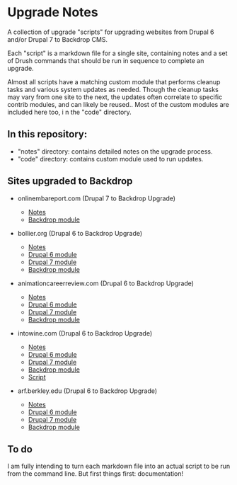 Upgrade Notes
==============

A collection of upgrade "scripts" for upgrading websites from Drupal 6 and/or
Drupal 7 to Backdrop CMS.

Each "script" is a markdown file for a single site, containing notes and a set
of Drush commands that should be run in sequence to complete an upgrade.

Almost all scripts have a matching custom module that performs cleanup tasks
and various system updates as needed. Though the cleanup tasks may vary from
one site to the next, the updates often correlate to specific contrib modules,
and can likely be reused.. Most of the custom modules are included here too, i
n the "code" directory.

## In this repository:

- "notes" directory: contains detailed notes on the upgrade process.
- "code" directory: contains custom module used to run updates.

## Sites upgraded to Backdrop

- onlinembareport.com (Drupal 7 to Backdrop Upgrade)
	- [Notes](notes/ombar-upgrade.md)
	- [Backdrop module](https://github.com/jenlampton/upgradenotes/tree/master/code/backdrop/ombarupdate)

- bollier.org (Drupal 6 to Backdrop Upgrade)
	- [Notes](notes/bollier-upgrade.md)
	- [Drupal 6 module](https://github.com/jenlampton/upgradenotes/tree/master/code/drupal6/bupdate)
	- [Drupal 7 module](https://github.com/jenlampton/upgradenotes/tree/master/code/drupal7/bupdate)
	- [Backdrop module](https://github.com/jenlampton/upgradenotes/tree/master/code/backdrop/bupdate)

- animationcareerreview.com (Drupal 6 to Backdrop Upgrade)
	- [Notes](notes/acr-upgrade.md)
	- [Drupal 6 module](https://github.com/jenlampton/upgradenotes/tree/master/code/drupal6/acrupdate)
	- [Drupal 7 module](https://github.com/jenlampton/upgradenotes/tree/master/code/drupal7/acrupdate)
	- [Backdrop module](https://github.com/jenlampton/upgradenotes/tree/master/code/backdrop/acrupdate)

- intowine.com (Drupal 6 to Backdrop Upgrade)
	- [Notes](notes/iw-upgrade.md)
	- [Drupal 6 module](https://github.com/jenlampton/upgradenotes/tree/master/code/drupal6/iw_update)
	- [Drupal 7 module](https://github.com/jenlampton/upgradenotes/tree/master/code/drupal7/iw_update)
	- [Backdrop module](https://github.com/jenlampton/upgradenotes/tree/master/code/backdrop/iw_update)
	- [Script](scripts/iw-upgrade.sh)

- arf.berkley.edu (Drupal 6 to Backdrop Upgrade)
	- [Notes](notes/arf-upgrade.md)
	- [Drupal 6 module](https://github.com/jenlampton/upgradenotes/tree/master/code/drupal6/arf_upgrade)
	- [Drupal 7 module](https://github.com/jenlampton/upgradenotes/tree/master/code/drupal7/arf_upgrade)
	- [Backdrop module](https://github.com/jenlampton/upgradenotes/tree/master/code/backdrop/arf_upgrade)


## To do

I am fully intending to turn each markdown file into an actual script to be run from the command line. But first things first: documentation!
